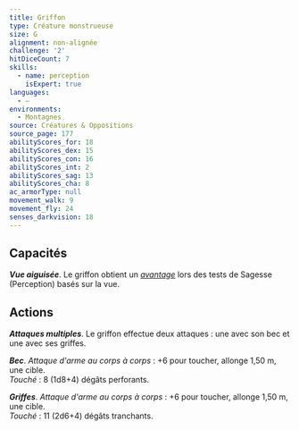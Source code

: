 ```yaml
---
title: Griffon
type: Créature monstrueuse
size: G
alignment: non-alignée
challenge: '2'
hitDiceCount: 7
skills:
  - name: perception
    isExpert: true
languages:
  - —
environments:
  - Montagnes
source: Créatures & Oppositions
source_page: 177
abilityScores_for: 18
abilityScores_dex: 15
abilityScores_con: 16
abilityScores_int: 2
abilityScores_sag: 13
abilityScores_cha: 8
ac_armorType: null
movement_walk: 9
movement_fly: 24
senses_darkvision: 18
---
```

## Capacités
_**Vue aiguisée**_. Le griffon obtient un [_avantage_](/utiliser-les-caracteristiques/#avantage-et-desavantage) lors des tests de Sagesse (Perception) basés sur la vue.

## Actions
_**Attaques multiples**_. Le griffon effectue deux attaques : une avec son bec et une avec ses griffes.

_**Bec**_. _Attaque d'arme au corps à corps_ : +6 pour toucher, allonge 1,50 m, une cible.  
_Touché_ : 8 (1d8+4) dégâts perforants.

_**Griffes**_. _Attaque d'arme au corps à corps_ : +6 pour toucher, allonge 1,50 m, une cible.  
_Touché_ : 11 (2d6+4) dégâts tranchants.
